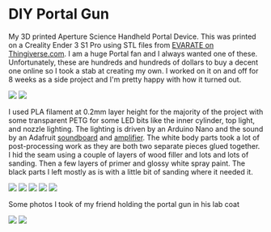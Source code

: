 # DIY Portal Gun

My 3D printed Aperture Science Handheld Portal Device.
This was printed on a Creality Ender 3 S1 Pro using STL files from [EVARATE on Thingiverse.com](https://www.thingiverse.com/thing:3579224). I am a huge Portal fan and I always wanted one of these. Unfortunately, these are hundreds and hundreds of dollars to buy a decent one online so I took a stab at creating my own. I worked on it on and off for 8 weeks as a side project and I'm pretty happy with how it turned out.

![](https://github.com/Git-baid/PortalGun/blob/main/PortalGunPhotos/20231025_005635.jpg)
![](https://github.com/Git-baid/PortalGun/blob/main/PortalGunPhotos/20231025_005656.jpg)

I used PLA filament at 0.2mm layer height for the majority of the project with some transparent PETG for some LED bits like the inner cylinder, top light, and nozzle lighting. The lighting is driven by an Arduino Nano and the sound by an Adafruit [soundboard](https://www.amazon.com/dp/B010M8UOR8?psc=1&ref=ppx_yo2ov_dt_b_product_details) and [amplifier](https://www.amazon.com/dp/B00PY2YSI4?psc=1&ref=ppx_yo2ov_dt_b_product_details). The white body parts took a lot of post-processing work as they are both two separate pieces glued together. I hid the seam using a couple of layers of wood filler and lots and lots of sanding. Then a few layers of primer and glossy white spray paint. The black parts I left mostly as is with a little bit of sanding where it needed it.

![](https://github.com/Git-baid/PortalGun/blob/main/PortalGunPhotos/20230830_174219.jpg)
![](https://github.com/Git-baid/PortalGun/blob/main/PortalGunPhotos/20230911_003615.jpg)
![](https://github.com/Git-baid/PortalGun/blob/main/PortalGunPhotos/20230911_185415.jpg)
![](https://github.com/Git-baid/PortalGun/blob/main/PortalGunPhotos/20230920_201050.jpg)
![](https://github.com/Git-baid/PortalGun/blob/main/PortalGunPhotos/20231024_212336.jpg)

Some photos I took of my friend holding the portal gun in his lab coat

![](https://github.com/Git-baid/PortalGun/blob/main/PortalGunPhotos/20231027_005933.jpg)
![](https://github.com/Git-baid/PortalGun/blob/main/PortalGunPhotos/20231027_005946.jpg)
